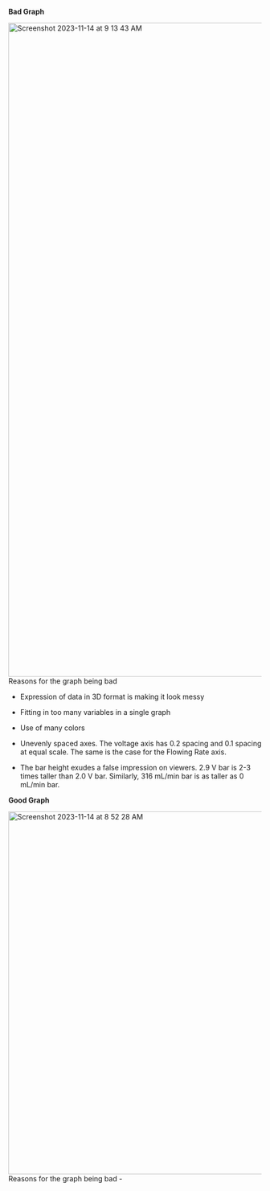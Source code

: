 **Bad Graph**

<img width="1301" alt="Screenshot 2023-11-14 at 9 13 43 AM" src="https://github.com/himalachudel/FDSFE_HAcharya/assets/144074437/d300576a-597f-4be2-8df4-1b213af2a0fa">
Reasons for the graph being bad

- Expression of data in 3D format is making it look messy
  
- Fitting in too many variables in a single graph
  
- Use of many colors
  
- Unevenly spaced axes. The voltage axis has 0.2 spacing and 0.1 spacing at equal scale. The same is the case for the Flowing Rate axis.
  
- The bar height exudes a false impression on viewers. 2.9 V bar is 2-3 times taller than 2.0 V bar. Similarly, 316 mL/min bar is as taller as 0 mL/min bar.



**Good Graph**

<img width="722" alt="Screenshot 2023-11-14 at 8 52 28 AM" src="https://github.com/himalachudel/FDSFE_HAcharya/assets/144074437/e12c8078-b002-45f4-b57c-9c9e9945d400">
Reasons for the graph being bad
- 
